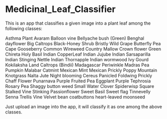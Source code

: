 # Medicinal_Leaf_Classifier

This is an app that classifies a given image into a plant leaf among the following classes:

Asthma Plant
Avaram
Balloon vine
Bellyache bush (Green)
Benghal dayflower
Big Caltrops
Black-Honey Shrub
Bristly Wild Grape
Butterfly Pea
Cape Gooseberry
Common Wireweed
Country Mallow
Crown flower
Green Chireta
Holy Basil
Indian CopperLeaf
Indian Jujube
Indian Sarsaparilla
Indian Stinging Nettle
Indian Thornapple
Indian wormwood
Ivy Gourd
Kokilaksha
Land Caltrops (Bindii)
Madagascar Periwinkle
Madras Pea Pumpkin
Malabar Catmint
Mexican Mint
Mexican Prickly Poppy
Mountain Knotgrass
Nalta Jute
Night blooming Cereus
Panicled Foldwing
Prickly Chaff Flower
Punarnava
Purple Fruited Pea Eggplant
Purple Tephrosia
Rosary Pea
Shaggy button weed
Small Water Clover
Spiderwisp
Square Stalked Vine
Stinking Passionflower
Sweet Basil
Sweet flag
Tinnevelly Senna
Trellis Vine
Velvet bean
coatbuttons
heart-leaved moonseed

Just upload an image into the app, it will classify it as one among the above classes.
